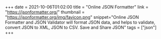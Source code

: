 +++
date = 2021-10-06T01:02:00
title = "Online JSON Formatter"
link = "https://jsonformatter.org/"
thumbnail = "https://jsonformatter.org/img/favicon.png"
snippet="Online JSON Formatter and JSON Validator will format JSON data, and helps to validate, convert JSON to XML, JSON to CSV. Save and Share JSON"
tags = ["json"]
+++
